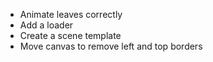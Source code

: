 - Animate leaves correctly
- Add a loader
- Create a scene template
- Move canvas to remove left and top borders
 
